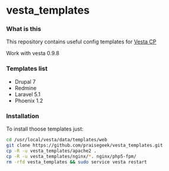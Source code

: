 # vesta_templates

### What is this
This repository contains useful config templates for [Vesta CP](https://vestacp.com)

Work with vesta 0.9.8

### Templates list

* Drupal 7
* Redmine
* Laravel 5.1
* Phoenix 1.2

### Installation
To install thoose templates just:

```sh
cd /usr/local/vesta/data/templates/web
git clone https://github.com/praisegeek/vesta_templates.git
cp -R -u vesta_templates/apache2 .
cp -R -u vesta_templates/nginx/*. nginx/php5-fpm/
rm -rfd vesta_templates && sudo service vesta restart
```
